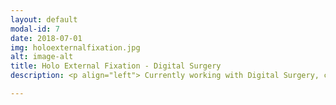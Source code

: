```yaml
---
layout: default
modal-id: 7
date: 2018-07-01
img: holoexternalfixation.jpg
alt: image-alt
title: Holo External Fixation - Digital Surgery
description: <p align="left"> Currently working with Digital Surgery, creating AR/VR protoypes for surgical education and assistance. </p> 

---
```

